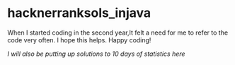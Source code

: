 # hacknerranksols_injava
When I started coding in the second year,It felt a need for me to refer to the code very often. I hope this helps. Happy coding!

*I will also be putting up solutions to 10 days of statistics here*
